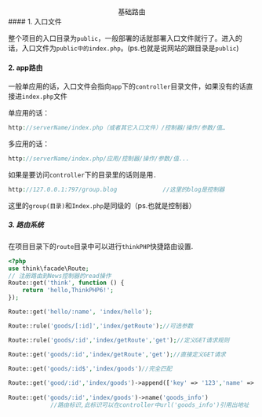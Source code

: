 <center>基础路由</center>
#### 1.	入口文件

整个项目的入口目录为`public`，一般部署的话就部署入口文件就行了。进入的话，入口文件为`public中的index.php`。(ps.也就是说网站的跟目录是`public`)



#### 2.	app路由

一般单应用的话，入口文件会指向`app`下的`controller`目录文件，如果没有的话直接进`index.php`文件

单应用的话：

```php
http://serverName/index.php（或者其它入口文件）/控制器/操作/参数/值…
```



多应用的话：

```php
http://serverName/index.php/应用/控制器/操作/参数/值...
```



如果是要访问`controller`下的目录里的话则是用`.`

```php
http://127.0.0.1:797/group.blog				//这里的blog是控制器
```

这里的`group(目录)`和`Index.php`是同级的（ps.也就是控制器）



##### 3.	路由系统

在项目目录下的`route`目录中可以进行`thinkPHP`快捷路由设置.

```php
<?php
use think\facade\Route;
// 注册路由到News控制器的read操作
Route::get('think', function () {
    return 'hello,ThinkPHP6!';
});

Route::get('hello/:name', 'index/hello');

Route::rule('goods/[:id]','index/getRoute');//可选参数

Route::rule('goods/:id','index/getRoute','get');//定义GET请求规则

Route::get('goods/:id','index/getRoute','get');//直接定义GET请求

Route::get('goods/:id$','index/goods')//完全匹配
   
Route::get('good/:id','index/goods')->append(['key' => '123','name' => 'jack'])		//额外参数
    
Route::get('goods/:id','index/goods')->name('goods_info')
    		//路由标识,此标识可以在controller中url('goods_info')引用出地址
```

